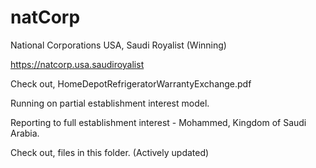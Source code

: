 # natCorp

National Corporations USA, Saudi Royalist (Winning)

https://natcorp.usa.saudiroyalist

Check out, HomeDepotRefrigeratorWarrantyExchange.pdf 

Running on partial establishment interest model.

Reporting to full establishment interest - Mohammed, Kingdom of Saudi Arabia.

Check out, files in this folder. (Actively updated)
